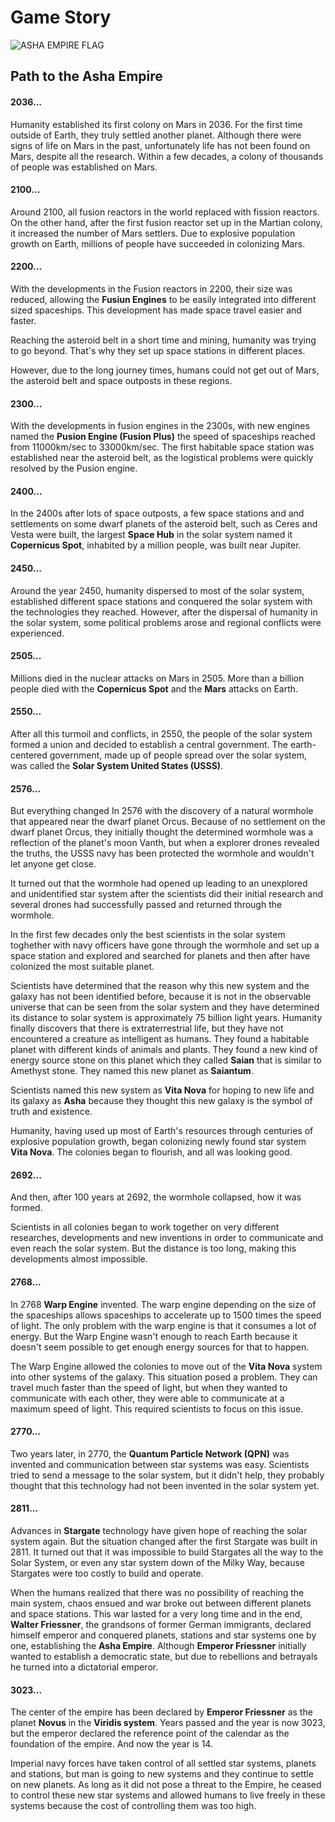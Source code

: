 # Game Story

![ASHA EMPIRE FLAG](https://github.com/Asha-Empire/Game-Story/blob/main/images/asha-empire.jpg)

## Path to the Asha Empire

#### 2036...

Humanity established its first colony on Mars in 2036. For the first time outside of Earth, they truly settled another planet. Although there were signs of life on Mars in the past, unfortunately life has not been found on Mars, despite all the research. Within a few decades, a colony of thousands of people was established on Mars.

#### 2100...

Around 2100, all fusion reactors in the world replaced with fission reactors. On the other hand, after the first fusion reactor set up in the Martian colony, it increased the number of Mars settlers. Due to explosive population growth on Earth, millions of people have succeeded in colonizing Mars. 


#### 2200...

With the developments in the Fusion reactors in 2200, their size was reduced, allowing the **Fusiun Engines** to be easily integrated into different sized spaceships. This development has made space travel easier and faster.

Reaching the asteroid belt in a short time and mining, humanity was trying to go beyond. That's why they set up space stations in different places.

However, due to the long journey times, humans could not get out of Mars, the asteroid belt and space outposts in these regions.

#### 2300...

With the developments in fusion engines in the 2300s, with new engines named the **Pusion Engine (Fusion Plus)** the speed of spaceships reached from 11000km/sec to 33000km/sec. The first habitable space station was established near the asteroid belt, as the logistical problems were quickly resolved by the Pusion engine.

#### 2400...

In the 2400s after lots of space outposts, a few space stations and and settlements on some dwarf planets of the asteroid belt, such as Ceres and Vesta were built, the largest **Space Hub** in the solar system named it **Copernicus Spot**, inhabited by a million people, was built near Jupiter. 

#### 2450...

Around the year 2450, humanity dispersed to most of the solar system, established different space stations and conquered the solar system with the technologies they reached. However, after the dispersal of humanity in the solar system, some political problems arose and regional conflicts were experienced.

#### 2505...

Millions died in the nuclear attacks on Mars in 2505. More than a billion people died with the **Copernicus Spot** and the **Mars** attacks on Earth.

#### 2550...

After all this turmoil and conflicts, in 2550, the people of the solar system formed a union and decided to establish a central government. The earth-centered government, made up of people spread over the solar system, was called the **Solar System United States (USSS)**.

#### 2576...

But everything changed In 2576 with the discovery of a natural wormhole that appeared near the dwarf planet Orcus. Because of no settlement on the dwarf planet Orcus, they initially thought the determined wormhole was a reflection of the planet's moon Vanth, but when a explorer drones revealed the truths, the USSS navy has been protected the wormhole and wouldn't let anyone get close.

It turned out that the wormhole had opened up leading to an unexplored and unidentified star system after the scientists did their initial research and several drones had successfully passed and returned through the wormhole.

In the first few decades only the best scientists in the solar system toghether with navy officers have gone through the wormhole and set up a space station and explored and searched for planets and then after have colonized the most suitable planet.

Scientists have determined that the reason why this new system and the galaxy has not been identified before, because it is not in the observable universe that can be seen from the solar system and they have determined its distance to solar system is approximately 75 billion light years. Humanity finally discovers that there is extraterrestrial life, but they have not encountered a creature as intelligent as humans. They found a habitable planet with different kinds of animals and plants. They found a new kind of energy source stone on this planet which they called **Saian** that is similar to Amethyst stone. They named this new planet as **Saiantum**.

Scientists named this new system as **Vita Nova** for hoping to new life and its galaxy as **Asha** because they thought this new galaxy is the symbol of truth and existence.

Humanity, having used up most of Earth's resources through centuries of explosive population growth, began colonizing newly found star system **Vita Nova**. The colonies began to flourish, and all was looking good.

#### 2692...

And then, after 100 years at 2692, the wormhole collapsed, how it was formed.

Scientists in all colonies began to work together on very different researches, developments and new inventions in order to communicate and even reach the solar system. But the distance is too long, making this developments almost impossible.

#### 2768...

In 2768 **Warp Engine** invented. The warp engine depending on the size of the spaceships allows spaceships to accelerate up to 1500 times the speed of light. The only problem with the warp engine is that it consumes a lot of energy. But the Warp Engine wasn't enough to reach Earth because it doesn't seem possible to get enough energy sources for that to happen.

The Warp Engine allowed the colonies to move out of the **Vita Nova** system into other systems of the galaxy. This situation posed a problem. They can travel much faster than the speed of light, but when they wanted to communicate with each other, they were able to communicate at a maximum speed of light. This required scientists to focus on this issue.

#### 2770...

Two years later, in 2770, the **Quantum Particle Network (QPN)** was invented and communication between star systems was easy. Scientists tried to send a message to the solar system, but it didn't help, they probably thought that this technology had not been invented in the solar system yet.

#### 2811...

Advances in **Stargate** technology have given hope of reaching the solar system again. But the situation changed after the first Stargate was built in 2811. It turned out that it was impossible to build Stargates all the way to the Solar System, or even any star system down of the Milky Way, because Stargates were too costly to build and operate.

When the humans realized that there was no possibility of reaching the main system, chaos ensued and war broke out between different planets and space stations. This war lasted for a very long time and in the end, **Walter Friessner**, the grandsons of former German immigrants, declared himself emperor and conquered planets, stations and star systems one by one, establishing the **Asha Empire**. Although **Emperor Friessner** initially wanted to establish a democratic state, but due to rebellions and betrayals he turned into a dictatorial emperor.

#### 3023...

The center of the empire has been declared by **Emperor Friessner** as the planet **Novus** in the **Viridis system**. Years passed and the year is now 3023, but the emperor declared the reference point of the calendar as the foundation of the empire. And now the year is 14.

Imperial navy forces have taken control of all settled star systems, planets and stations, but man is going to new systems and they continue to settle on new planets. As long as it did not pose a threat to the Empire, he ceased to control these new star systems and allowed humans to live freely in these systems because the cost of controlling them was too high.
